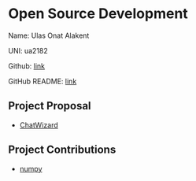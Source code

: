 # Open Source Development

Name: Ulas Onat Alakent

UNI: ua2182

Github: [link](https://github.com/ulasonat)

GitHub README: [link](https://github.com/ulasonat/ulasonat/blob/main/README.md)


## Project Proposal
- [ChatWizard](../projects/python/chatwizard.md)

## Project Contributions
- [numpy](../projects/python/numpy.md)
